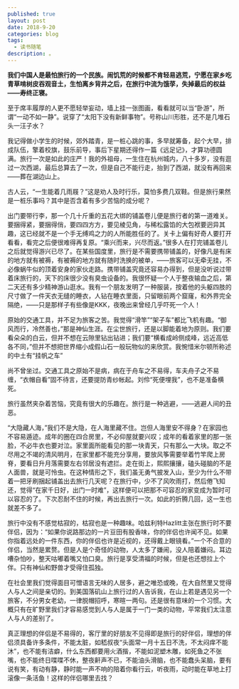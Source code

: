 ```yaml
---
published: true
layout: post
date: 2018-9-20
categories: blog
tags:
  - 读书随笔
description: 。
---
```




**我们中国人是最怕旅行的一个民族。闹饥荒的时候都不肯轻易逃荒，宁愿在家乡吃青草啃树皮吞观音土，生怕离乡背井之后，在旅行中流为饿莩，失掉最后的权益——寿终正寝。**

至于席丰履厚的人更不愿轻举妄动，墙上挂一张图画，看看就可以当“卧游”，所谓“一动不如一静”。说穿了“太阳下没有新鲜事物”。号称山川形胜，还不是几堆石头一汪子水？

我记得做小学生的时候，郊外踏青，是一桩心跳的事，多早就筹备，起个大早，排成队伍，擎着校旗，鼓乐前导，事后下星期还得作一篇《远足记》，才算功德圆满。旅行一次是如此的庄严！我的外祖母，一生住在杭州城内，八十多岁，没有逛过一次西湖，最后总算去了一次，但是自己不能行走，抬到了西湖，就没有再回来——葬在湖边山上。

古人云，“一生能着几雨屐？”这是劝人及时行乐，莫怕多费几双鞋。但是旅行果然是一桩乐事吗？其中是否含着有多少苦恼的成分呢？

出门要带行李，那一个几十斤重的五花大绑的铺盖卷儿便是旅行者的第一道难关。要捆得紧，要捆得俏，要四四方方，要见棱见角，与稀松露馅的大包袱要迥异其趣，这已经就不是一个手无缚鸡之力的人所能胜任的了。关卡上偏有好奇人要打开看看，看完之后便很难得再复原。“乘兴而来，兴尽而返。”很多人在打完铺盖卷儿之后就觉得游兴已尽了。在某些国度里，旅行是不需要携带铺盖的，好像凡是有床的地方就有被褥，有被褥的地方就有随时洗换的被单，——旅客可以无牵无挂，不必像蜗牛似的顶着安身的家伙走路。携带铺盖究竟还容易办得到，但是没听说过带着床旅行的，天下的床很少没有臭虫设备的。我很怀疑一个人于整夜输血之后，第二天还有多少精神游山逛水。我有一个朋友发明了一种服装，按着他的头躯四肢的尺寸做了一件天衣无缝的睡衣，人钻在睡衣里面，只留眼前两个窟窿，和外界完全隔绝，——只是那样子有些像是KKK，夜晚出来曾经几乎吓死一个人！

原始的交通工具，并不足为旅客之苦。我觉得“滑竿”“架子车”都比飞机有趣。“御风而行，冷然善也，”那是神仙生涯。在尘世旅行，还是以脚能着地为原则。我们要看朵朵的白云，但并不想在云隙里钻出钻进；我们要“横看成岭侧成峰，远近高低各不同，”但并不想把世界缩小成假山石一般玩物似的来欣赏。我惋惜米尔顿所称述的中土有“挂帆之车”

尚不曾坐过。交通工具之原始不是病，病在于舟车之不易得，车夫舟子之不易缠，“衣帽自看”固不待言，还要提防青纱帐起。刘伶“死便埋我”，也不是准备横死。

旅行虽然夹杂着苦恼，究竟有很大的乐趣在。旅行是一种逃避，——逃避人间的丑恶。

“大隐藏人海，”我们不是大隐，在人海里藏不住。岂但人海里安不得身？在家园也不容易遁迹。成年的圈在四合房里，不必仰屋就要兴叹；成年的看着家里的那一张脸，不必牛衣也要对泣。家里面所能看见的那一块青天，只有那么一大块。取之不尽用之不竭的清风明月，在家里都不能充分享用，要放风筝需要举着竹竿爬上房脊，要看日升月落需要左右邻居没有遮拦。走在街上，熙熙攘攘，磕头碰脑的不是人面兽，就是可怜虫。在这种情形之下，我们虽无勇气披发入山，至少为什么不带着一把牙刷捆起铺盖出去旅行几天呢？在旅行中，少不了风吹雨打，然后倦飞知还，觉得“在家千日好，出门一时难”，这样便可以把那不可容忍的家变成为暂时可以容忍的了。下次忍耐不住的时候，再出去旅行一次。如此的折腾几回，这一生也就差不多了。

旅行中没有不感觉枯寂的，枯寂也是一种趣味。哈兹利特Hazlitt主张在旅行时不要伴侣，因为：“如果你说路那边的一片豆田有股香味，你的伴侣也许闻不见。如果你指着远处的一件东西，你的伴侣也许是近视的，还得戴上眼镜看。”一个不合意的伴侣，当然是累赘。但是人是个奇怪的动物，人太多了嫌闹，没人陪着嫌闷。耳边嘈杂怕吵，整天咕嘟着嘴又怕口臭。旅行是享受清福的时候，但是也还想拉上个伴。只有神仙和野兽才受得住孤独。

在社会里我们觉得面目可憎语言无味的人居多，避之唯恐或晚，在大自然里又觉得人与人之间是亲切的。到美国落矶山上旅行过的人告诉我，在山上若是遇见另一个旅客，不分男女老幼，一律脱帽招呼，寒暄一两句。还是很有意味的一个习惯。大概只有在旷野里我们才容易感觉到人与人是属于一门一类的动物，平常我们太注意人与人的差别了。

真正理想的伴侣是不易得的，客厅里的好朋友不见得即是旅行的好伴侣，理想的伴侣须具备许多条件，不能太脏，如嵇叔夜“头面常一月十五日不洗，不太闷痒不能沐”，也不能有洁癖，什么东西都要用火酒揩，不能如泥塑木雕，如死鱼之不张嘴，也不能终日喋喋不休，整夜鼾声不已，不能油头滑脑，也不能蠢头呆脑，要有说有笑，有动有静，静时能一声不响的陪着你看行云，听夜雨，动时能在草地上打滚像一条活鱼！这样的伴侣哪里去找？
